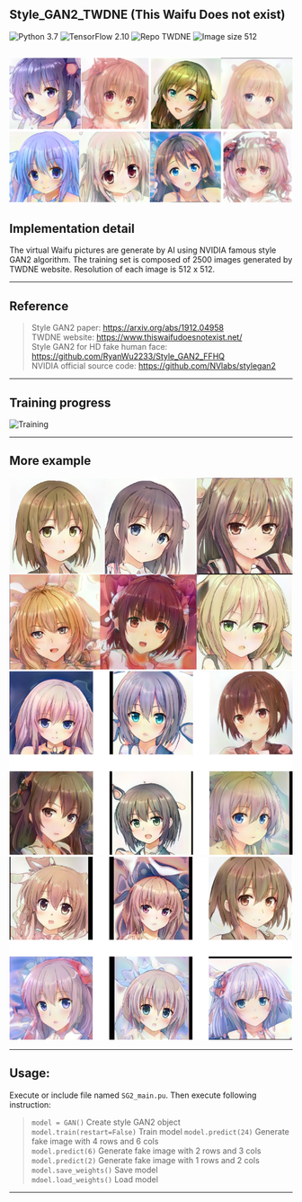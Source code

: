 ## Style_GAN2_TWDNE (This Waifu Does not exist)
![Python 3.7](https://img.shields.io/badge/python-3.7-green.svg?style=plastic)
![TensorFlow 2.10](https://img.shields.io/badge/tensorflow-2.10-green.svg?style=plastic)
![Repo TWDNE](https://img.shields.io/badge/Repository-TWDNE-green.svg?style=plastic)
![Image size 512](https://img.shields.io/badge/Image_size-512x512-green.svg?style=plastic)  
 
![Result_6](./Images/result_6.png)   
----
## Implementation detail  
The virtual Waifu pictures are generate by AI using NVIDIA famous style GAN2 algorithm. The training set is composed of 2500 images generated by TWDNE website.
Resolution of each image is 512 x 512. 

----
## Reference  
> Style GAN2 paper: https://arxiv.org/abs/1912.04958  
> TWDNE website: https://www.thiswaifudoesnotexist.net/  
> Style GAN2 for HD fake human face: https://github.com/RyanWu2233/Style_GAN2_FFHQ  
> NVIDIA official source code: https://github.com/NVlabs/stylegan2  

----
## Training progress    
![Training](./Images/generation.gif)   

----
## More example  
![Result_8a](./Images/result_8a.jpg)   
![Result_8b](./Images/result_8b.jpg)   
![Result_8c](./Images/result_8c.jpg)   

----
## Usage:  
Execute or include file named `SG2_main.pu`. Then execute following instruction:  
> `model = GAN()` Create style GAN2 object  
> `model.train(restart=False)` Train model
> `model.predict(24)` Generate fake image with 4 rows and 6 cols  
> `model.predict(6)` Generate fake image with 2 rows and 3 cols  
> `model.predict(2)` Generate fake image with 1 rows and 2 cols  
> `model.save_weights()` Save model  
> `mdoel.load_weights()` Load model  

----



